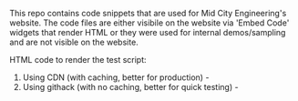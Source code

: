 This repo contains code snippets that are used for Mid City Engineering's website. The code files are either visibile on the website via 'Embed Code' widgets that render HTML or they were used for internal demos/sampling and are not visible on the website.

HTML code to render the test script:
1. Using CDN (with caching, better for production) - <script src="https://cdn.jsdelivr.net/gh/Evaan2001/Odoo@main/odoo-test-script.js"></script>
2. Using githack (with no caching, better for quick testing) - <script src="https://raw.githack.com/Mid-City-Engineering/Website_Helper_Code/main/simple-test.js"></script>
